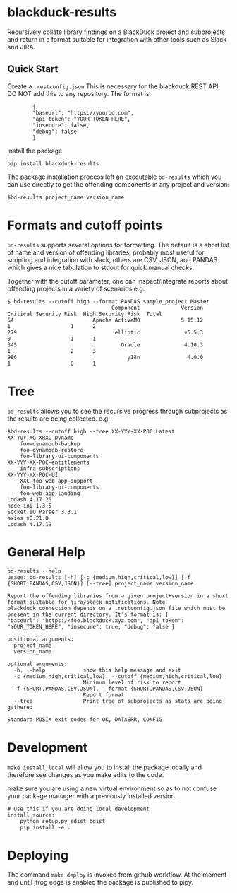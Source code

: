 # blackduck-results

Recursively collate library findings on a BlackDuck project and subprojects and return in a format suitable for integration with other tools such as Slack and JIRA.

## Quick Start

Create a ```.restconfig.json``` This is necessary for the blackduck REST API. DO NOT add this to any repository. The format is: 

```
        {
        "baseurl": "https://yourbd.com",
        "api_token": "YOUR_TOKEN_HERE",
        "insecure": false,
        "debug": false
        }
```

install the package

```
pip install blackduck-results
```

The package installation process left an executable ```bd-results``` which you can use directly to get the offending components in any project and version:


```
$bd-results project_name version_name
```


# Formats and cutoff points

```bd-results``` supports several options for formatting. The default is a short list of name and version of offending libraries, probably most useful for scripting and integration with slack, others are CSV, JSON, and PANDAS which gives a nice tabulation to stdout for quick manual checks.

Together with the cutoff parameter, one can inspect/integrate reports about offending projects in a variety of scenarios.e.g.

```
$ bd-results --cutoff high --format PANDAS sample_project Master 
                                 Component             Version  Critical Security Risk  High Security Risk  Total
54                         Apache ActiveMQ             5.15.12                       1                   1      2
279                               elliptic              v6.5.3                       0                   1      1
345                                 Gradle              4.10.3                       1                   2      3
986                                   y18n               4.0.0                       1                   0      1
```

# Tree

```bd-results``` allows you to see the recursive progress through subprojects as the results are being collected. e.g.

```
$bd-results --cutoff high --tree XX-YYY-XX-POC Latest
XX-YUY-XG-XRXC-Dynamo
	foo-dynamodb-backup
	foo-dynamodb-restore
	foo-library-ui-components
XX-YYY-XX-POC-entitlements
	infra-subscriptions
XX-YYY-XX-POC-UI
	XXC-foo-web-app-support 
	foo-library-ui-components
	foo-web-app-landing
Lodash 4.17.20
node-ini 1.3.5
Socket.IO Parser 3.3.1
axios v0.21.0
Lodash 4.17.19

```

# General Help

```
bd-results --help
usage: bd-results [-h] [-c {medium,high,critical,low}] [-f {SHORT,PANDAS,CSV,JSON}] [--tree] project_name version_name

Report the offending libraries from a given project+version in a short format suitable for jira/slack notifications. Note
blackduck connection depends on a .restconfig.json file which must be present in the current directory. It's format is: {
"baseurl": "https://foo.blackduck.xyz.com", "api_token": "YOUR_TOKEN_HERE", "insecure": true, "debug": false }

positional arguments: 
  project_name
  version_name

optional arguments:
  -h, --help            show this help message and exit
  -c {medium,high,critical,low}, --cutoff {medium,high,critical,low}
                        Minimum level of risk to report
  -f {SHORT,PANDAS,CSV,JSON}, --format {SHORT,PANDAS,CSV,JSON}
                        Report format
  --tree                Print tree of subprojects as stats are being gathered
  
Standard POSIX exit codes for OK, DATAERR, CONFIG
```

# Development

```make install_local``` will allow you to install the package locally and therefore see changes as you make edits to the code.

make sure you are using a new virtual environment so as to not confuse your package manager with a previously installed version.

```
# Use this if you are doing local development
install_source:
	python setup.py sdist bdist
	pip install -e .
```
# Deploying

The command ```make deploy``` is invoked from github workflow. At the moment and until jfrog edge is enabled the package is published to pipy.